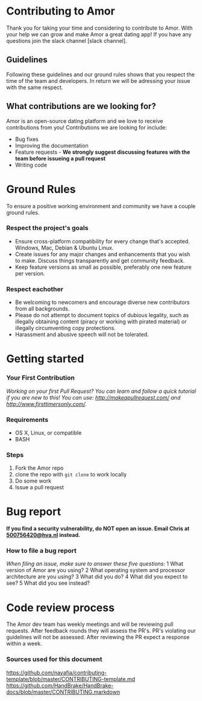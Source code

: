 # Contributing to Amor
Thank you for taking your time and considering to contribute to Amor. With your help we can grow and make Amor a great dating app! If you have any questions join the slack channel [slack channel].
## Guidelines
Following these guidelines and our ground rules shows that you respect the time of the team and developers. In return we will be adressing your issue with the same respect.

## What contributions are we looking for?
Amor is an open-source dating platform and we love to receive contributions from you! Contributions we are looking for include:
- Bug fixes
- Improving the documentation
- Feature requests - __We strongly suggest discussing features with the team before issueing a pull request__
- Writing code

# Ground Rules
To ensure a positive working environment and community we have a couple ground rules. 

### Respect the project's goals
- Ensure cross-platform compatibility for every change that's accepted. Windows, Mac, Debian & Ubuntu Linux.
- Create issues for any major changes and enhancements that you wish to make. Discuss things transparently and get community feedback.
- Keep feature versions as small as possible, preferably one new feature per version.

### Respect eachother
- Be welcoming to newcomers and encourage diverse new contributors from all backgrounds. 
- Please do not attempt to document topics of dubious legality, such as illegally obtaining content (piracy or working with pirated material) or illegally circumventing copy protections.
- Harassment and abusive speech will not be tolerated.

# Getting started
### Your First Contribution
_Working on your first Pull Request? You can learn and follow a quick tutorial if you are new to this! You can use:  http://makeapullrequest.com/ and http://www.firsttimersonly.com/._
### Requirements
- OS X, Linux, or compatible
- BASH

### Steps
1. Fork the Amor repo
2. clone the repo with `git clone` to work locally
3. Do some work
4. Issue a pull request

# Bug report
__If you find a security vulnerability, do NOT open an issue. Email Chris at 500756420@hva.nl instead.__

### How to file a bug report
_When filing an issue, make sure to answer these five questions:_
1 What version of Amor are you using?
2 What operating system and processor architecture are you using?
3 What did you do?
4 What did you expect to see?
5 What did you see instead? 

# Code review process
The Amor dev team has weekly meetings and will be reviewing pull requests. After feedback rounds they will assess the PR's. PR's violating our guidelines will not be assessed. After reviewing the PR expect a response within a week.  

### Sources used for this document
https://github.com/nayafia/contributing-template/blob/master/CONTRIBUTING-template.md
https://github.com/HandBrake/HandBrake-docs/blob/master/CONTRIBUTING.markdown
